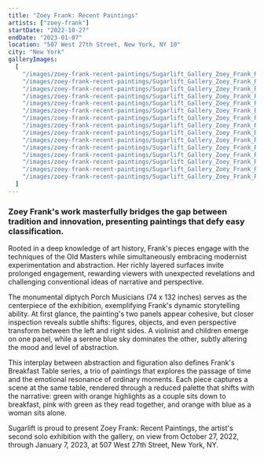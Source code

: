 ```yaml
---
title: "Zoey Frank: Recent Paintings"
artists: ["zoey-frank"]
startDate: "2022-10-27"
endDate: "2023-01-07"
location: "507 West 27th Street, New York, NY 10"
city: "New York"
galleryImages:
  [
    "/images/zoey-frank-recent-paintings/Sugarlift_Gallery_Zoey_Frank_Recent_Paintings_1.jpg",
    "/images/zoey-frank-recent-paintings/Sugarlift_Gallery_Zoey_Frank_Recent_Paintings_2.jpg",
    "/images/zoey-frank-recent-paintings/Sugarlift_Gallery_Zoey_Frank_Recent_Paintings_3.jpg",
    "/images/zoey-frank-recent-paintings/Sugarlift_Gallery_Zoey_Frank_Recent_Paintings_4.jpg",
    "/images/zoey-frank-recent-paintings/Sugarlift_Gallery_Zoey_Frank_Recent_Paintings_5.jpg",
    "/images/zoey-frank-recent-paintings/Sugarlift_Gallery_Zoey_Frank_Recent_Paintings_6.jpg",
    "/images/zoey-frank-recent-paintings/Sugarlift_Gallery_Zoey_Frank_Recent_Paintings_7.jpg",
    "/images/zoey-frank-recent-paintings/Sugarlift_Gallery_Zoey_Frank_Recent_Paintings_8.jpg",
    "/images/zoey-frank-recent-paintings/Sugarlift_Gallery_Zoey_Frank_Recent_Paintings_9.jpg",
    "/images/zoey-frank-recent-paintings/Sugarlift_Gallery_Zoey_Frank_Recent_Paintings_10.jpg",
    "/images/zoey-frank-recent-paintings/Sugarlift_Gallery_Zoey_Frank_Recent_Paintings_11.jpg",
    "/images/zoey-frank-recent-paintings/Sugarlift_Gallery_Zoey_Frank_Recent_Paintings_12.jpg",
    "/images/zoey-frank-recent-paintings/Sugarlift_Gallery_Zoey_Frank_Recent_Paintings_13.jpg",
    "/images/zoey-frank-recent-paintings/Sugarlift_Gallery_Zoey_Frank_Recent_Paintings_14.jpg",
    "/images/zoey-frank-recent-paintings/Sugarlift_Gallery_Zoey_Frank_Recent_Paintings_15.jpg",
  ]
---
```


### Zoey Frank's work masterfully bridges the gap between tradition and innovation, presenting paintings that defy easy classification.

Rooted in a deep knowledge of art history, Frank's pieces engage with the techniques of the Old Masters while simultaneously embracing modernist experimentation and abstraction. Her richly layered surfaces invite prolonged engagement, rewarding viewers with unexpected revelations and challenging conventional ideas of narrative and perspective.

The monumental diptych Porch Musicians (74 x 132 inches) serves as the centerpiece of the exhibition, exemplifying Frank's dynamic storytelling ability. At first glance, the painting's two panels appear cohesive, but closer inspection reveals subtle shifts: figures, objects, and even perspective transform between the left and right sides. A violinist and children emerge on one panel, while a serene blue sky dominates the other, subtly altering the mood and level of abstraction.

This interplay between abstraction and figuration also defines Frank's Breakfast Table series, a trio of paintings that explores the passage of time and the emotional resonance of ordinary moments. Each piece captures a scene at the same table, rendered through a reduced palette that shifts with the narrative: green with orange highlights as a couple sits down to breakfast, pink with green as they read together, and orange with blue as a woman sits alone.

Sugarlift is proud to present Zoey Frank: Recent Paintings, the artist's second solo exhibition with the gallery, on view from October 27, 2022, through January 7, 2023, at 507 West 27th Street, New York, NY.
